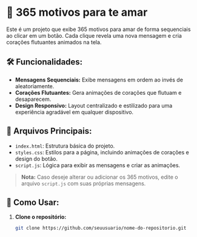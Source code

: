 # 💖 365 motivos para te amar

Este é um projeto que exibe 365 motivos para amar de forma sequenciais ao clicar em um botão. Cada clique revela uma nova mensagem e cria corações flutuantes animados na tela. 

## 🛠️ Funcionalidades:
- **Mensagens Sequenciais:** Exibe mensagens em ordem ao invés de aleatoriamente.
- **Corações Flutuantes:** Gera animações de corações que flutuam e desaparecem.
- **Design Responsivo:** Layout centralizado e estilizado para uma experiência agradável em qualquer dispositivo.

## 📄 Arquivos Principais:
- `index.html`: Estrutura básica do projeto.
- `styles.css`: Estilos para a página, incluindo animações de corações e design do botão.
- `script.js`: Lógica para exibir as mensagens e criar as animações.

> **Nota:** Caso deseje alterar ou adicionar os 365 motivos, edite o arquivo `script.js` com suas próprias mensagens.

## 🚀 Como Usar:
1. **Clone o repositório:**
   ```bash
   git clone https://github.com/seuusuario/nome-do-repositorio.git

